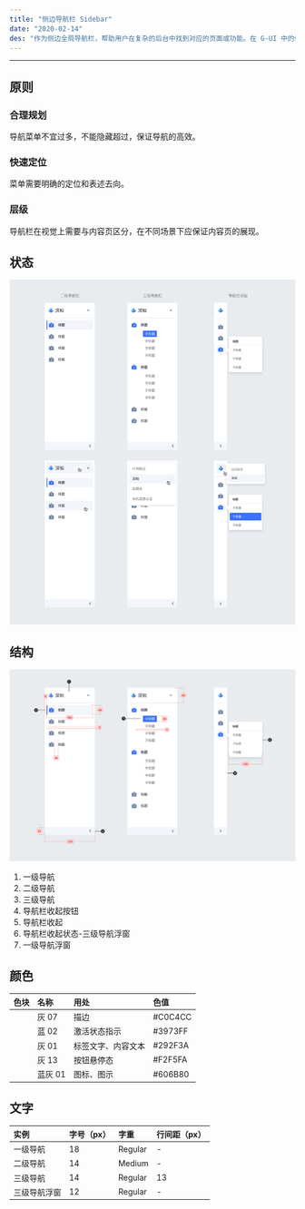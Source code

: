 ```yaml
---
title: "侧边导航栏 Sidebar"
date: "2020-02-14"
des: "作为侧边全局导航栏，帮助用户在复杂的后台中找到对应的页面或功能。在 G-UI 中的侧边栏有三级导航菜单。"
---
```


---

## 原则

### 合理规划

导航菜单不宜过多，不能隐藏超过，保证导航的高效。

### 快速定位

菜单需要明确的定位和表述去向。

### 层级

导航栏在视觉上需要与内容页区分，在不同场景下应保证内容页的展现。

## 状态

![sidebar-1](./sidebar-1.jpg)

## 结构

![sidebar-2](./sidebar-2.jpg)

1. 一级导航
2. 二级导航
3. 三级导航
4. 导航栏收起按钮
5. 导航栏收起
6. 导航栏收起状态-三级导航浮窗
7. 一级导航浮窗



## 颜色

| 色块                                                                | 名称    | 用处               | 色值    |
| :------------------------------------------------------------------ | :------ | :----------------- | :------ |
| <span class="colorBlock" style="background-color: #C0C4CC;"></span> | 灰 07   | 描边               | #C0C4CC |
| <span class="colorBlock" style="background-color: #3973FF;"></span> | 蓝 02   | 激活状态指示       | #3973FF |
| <span class="colorBlock" style="background-color: #292F3A;"></span> | 灰 01   | 标签文字、内容文本 | #292F3A |
| <span class="colorBlock" style="background-color: #F2F5FA;"></span> | 灰 13   | 按钮悬停态         | #F2F5FA |
| <span class="colorBlock" style="background-color: #606B80;"></span> | 蓝灰 01 | 图标、图示         | #606B80 |

## 文字

| 实例         | 字号（px） | 字重    | 行间距（px） |
| :----------- | :--------- | :------ | :----------- |
| 一级导航     | 18         | Regular | -            |
| 二级导航     | 14         | Medium  | -            |
| 三级导航     | 14         | Regular | 13           |
| 三级导航浮窗 | 12         | Regular | -            |

